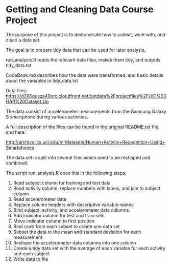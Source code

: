 # Getting and Cleaning Data Course Project

The purpose of this project is to demonstrate how to collect, work with, and clean a data set. 

The goal is to prepare tidy data that can be used for later analysis.

run_analysis.R reads the relevant data files, makes them tidy, and outputs tidy_data.txt

CodeBook.md describes how the data were transformed, and basic details about the variables in tidy_data.txt

Data files: https://d396qusza40orc.cloudfront.net/getdata%2Fprojectfiles%2FUCI%20HAR%20Dataset.zip

The data consist of accelerometer measurements from the Samsung Galaxy S smartphone during various activities. 

A full description of the files can be found in the original README.txt file, and here:

http://archive.ics.uci.edu/ml/datasets/Human+Activity+Recognition+Using+Smartphones

The data set is split into several files which need to be reshaped and combined. 

The script run_analysis.R does this in the following steps:

  1. Read subject column for training and test data
  2. Read activity column, replace numbers with labels, and join to subject column
  3. Read accelerometer data
  4. Replace column headers with descriptive variable names
  5. Bind subject, activity, and accelerometer data columns
  6. Add indicator column for test and train sets
  7. Move indicator column to first position
  8. Bind rows from each subset to create one data set
  9. Subset the data to the mean and standard deviation for each measurement
  10. Reshape the accelerometer data columns into one column
  11. Create a tidy data set with the average of each variable for each activity and each subject
  12. Write data to file
  
